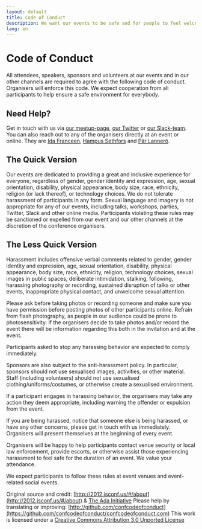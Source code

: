 ```yaml
---
layout: default
title: Code of Conduct
description: We want our events to be safe and for people to feel welcome. That's why we enforce a Code of Conduct.
lang: en
---
```


# Code of Conduct

All attendees, speakers, sponsors and volunteers at our events and in our other channels are required to agree with the following code of conduct. Organisers will enforce this code. We expect cooperation from all participants to help ensure a safe environment for everybody.

## Need Help?

Get in touch with us via [our meetup-page](https://www.meetup.com/t12t-Stockholm), [our Twitter](https://twitter.com/t12t) or [our Slack-team](https://t12t.slack.com). You can also reach out to any of the organisers directly at an event or online. They are [Ida Franceen](https://twitter.com/kolombiken), [Hampus Sethfors](https://twitter.com/hampelusken) and [Pär Lannerö](https://twitter.com/plannero).

## The Quick Version

Our events are dedicated to providing a great and inclusive experience for everyone, regardless of gender, gender identity and expression, age, sexual orientation, disability, physical appearance, body size, race, ethnicity, religion (or lack thereof), or technology choices. We do not tolerate harassment of participants in any form. Sexual language and imagery is not appropriate for any of our events, including talks, workshops, parties, Twitter, Slack and other online media. Participants violating these rules may be sanctioned or expelled from our event and our other channels at the discretion of the conference organisers.

## The Less Quick Version

Harassment includes offensive verbal comments related to gender, gender identity and expression, age, sexual orientation, disability, physical appearance, body size, race, ethnicity, religion, technology choices, sexual images in public spaces, deliberate intimidation, stalking, following, harassing photography or recording, sustained disruption of talks or other events, inappropriate physical contact, and unwelcome sexual attention.

Please ask before taking photos or recording someone and make sure you have permission before posting photos of other participants online. Refrain from flash photography, as people in our audience could be prone to photosensitivity. If the organisers decide to take photos and/or record the event there will be information regarding this both in the invitation and at the event.

Participants asked to stop any harassing behavior are expected to comply immediately.

Sponsors are also subject to the anti-harassment policy. In particular, sponsors should not use sexualised images, activities, or other material. Staff (including volunteers) should not use sexualised clothing/uniforms/costumes, or otherwise create a sexualised environment.

If a participant engages in harassing behavior, the organisers may take any action they deem appropriate, including warning the offender or expulsion from the event.

If you are being harassed, notice that someone else is being harassed, or have any other concerns, please get in touch with us immediately. Organisers will present themselves at the beginning of every event.

Organisers will be happy to help participants contact venue security or local law enforcement, provide escorts, or otherwise assist those experiencing harassment to feel safe for the duration of an event. We value your attendance.

We expect participants to follow these rules at event venues and event-related social events.

Original source and credit: [http://2012.jsconf.us/#/about](http://2012.jsconf.us/#/about) & [The Ada Initiative](http://geekfeminism.wikia.com/wiki/Conference_anti-harassment/Policy)
Please help by translating or improving: [http://github.com/confcodeofconduct](https://github.com/confcodeofconduct/confcodeofconduct.com)
This work is licensed under a [Creative Commons Attribution 3.0 Unported License](http://creativecommons.org/licenses/by/3.0/deed.en_US)
